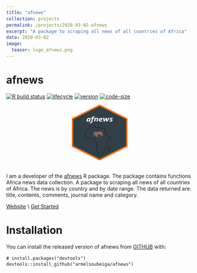 ```yaml
---
title: "afnews"
collection: projects
permalink: /projects/2020-03-02-afnews
excerpt: "A package to scraping all news of all countries of Africa"
data: 2020-03-02
image:
  teaser: logo_afnews.png
---
```


# afnews

<!-- badges: start -->
[![R build status](https://github.com/armelsoubeiga/afnews/workflows/R-CMD-check/badge.svg)](https://github.com/armelsoubeiga/afnews/actions)
[![lifecycle](https://img.shields.io/badge/lifecycle-maturing-blue.svg)](https://www.tidyverse.org/lifecycle/#maturing)
[![version](https://img.shields.io/github/tag/armelsoubeiga/afnews.svg)](https://github.com/armelsoubeiga/afnews/releases)
[![code-size](https://img.shields.io/github/languages/code-size/armelsoubeiga/afnews.svg)](https://github.com/armelsoubeiga/afnews)
<!-- badges: end -->


<div align="center">
<img src="https://raw.githubusercontent.com/armelsoubeiga/afnews/master/logo.png" style="height:150px; width:150px;" />
</div><br />

I am a developer of the [afnews](https://github.com/armelsoubeiga/afnews) R package. The package contains functions Africa news data collection. A package to scraping all news of all countries of Africa. The news is by country and by date range. The data returned are: title, contents, comments, journal name and category. 

[Website](https://armelsoubeiga.github.io/afnews) \ [Get Started](https://armelsoubeiga.github.io/afnews/get-started.html)

</div>

# Installation

You can install the released version of afnews from [GITHUB](https://github.com/armelsoubeiga/afnews/) with:

```{r}
# install.packages("devtools")
devtools::install_github("armelsoubeiga/afnews")
```
